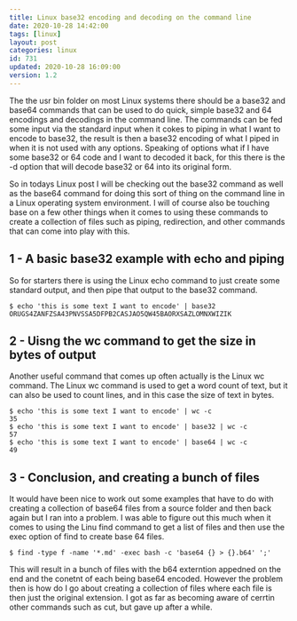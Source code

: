 ```yaml
---
title: Linux base32 encoding and decoding on the command line
date: 2020-10-28 14:42:00
tags: [linux]
layout: post
categories: linux
id: 731
updated: 2020-10-28 16:09:00
version: 1.2
---
```


The the usr bin folder on most Linux systems there should be a base32 and base64 commands that can be used to do quick, simple base32 and 64 encodings and decodings in the command line. The commands can be fed some input via the standard input when it cokes to piping in what I want to encode to base32, the result is then a base32 encoding of what I piped in when it is not used with any options. Speaking of options what if I have some base32 or 64 code and I want to decoded it back, for this there is the -d option that will decode base32 or 64 into its original form.

So in todays Linux post I will be checking out the base32 command as well as the base64 command for doing this sort of thing on the command line in a Linux operating system environment. I will of course also be touching base on a few other things when it comes to using these commands to create a collection of files such as piping, redirection, and other commands that can come into play with this. 

<!-- more -->

## 1 - A basic base32 example with echo and piping

So for starters there is using the Linux echo command to just create some standard output, and then pipe that output to the base32 command.

```
$ echo 'this is some text I want to encode' | base32
ORUGS4ZANFZSA43PNVSSA5DFPB2CASJAO5QW45BAORXSAZLOMNXWIZIK
```

## 2 - Uisng the wc command to get the size in bytes of output

Another useful command that comes up often actually is the Linux wc command. The Linux wc command is used to get a word count of text, but it can also be used to count lines, and in this case the size of text in bytes.

```
$ echo 'this is some text I want to encode' | wc -c
35
$ echo 'this is some text I want to encode' | base32 | wc -c
57
$ echo 'this is some text I want to encode' | base64 | wc -c
49
```

## 3 - Conclusion, and creating a bunch of files

It would have been nice to work out some examples that have to do with creating a collection of base64 files from a source folder and then back again but I ran into a problem. I was able to figure out this much when it comes to using the Linu find command to get a list of files and then use the exec option of find to create base 64 files.

```
$ find -type f -name '*.md' -exec bash -c 'base64 {} > {}.b64' ';'
```

This will result in a bunch of files with the b64 externtion appedned on the end and the conetnt of each being base64 encoded. However the problem then is how do I go about creating a collection of files where each file is then just the original extension. I got as far as becoming aware of cerrtin other commands such as cut, but gave up after a while.